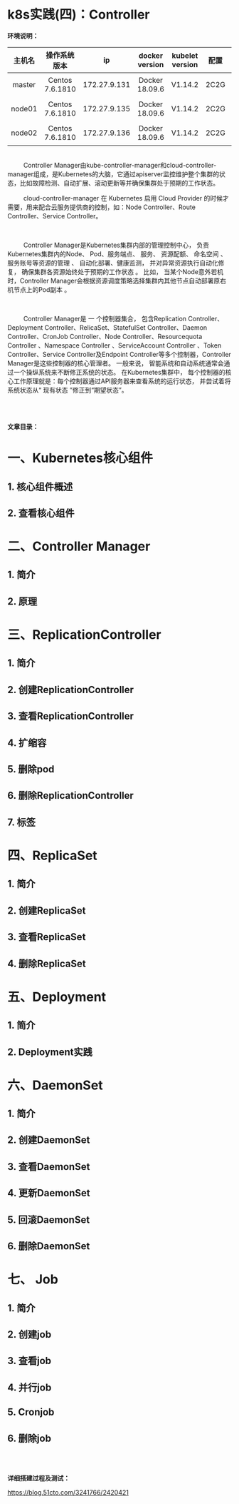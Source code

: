 # k8s实践(四)：Controller
**环境说明：**

 
| 主机名 | 操作系统版本 | ip | docker version | kubelet version | 配置 | 备注 |
| :------: | :------:  | :------: | :------: | :------: | :------: |:------: |
| master | Centos 7.6.1810 | 172.27.9.131 |Docker 18.09.6 | V1.14.2 | 2C2G | 备注 |
| node01 | Centos 7.6.1810 | 172.27.9.135 |Docker 18.09.6 | V1.14.2 | 2C2G | 备注 |
| node02 | Centos 7.6.1810 | 172.27.9.136 |Docker 18.09.6 | V1.14.2 | 2C2G | 备注 |


<br>
&emsp; &emsp; Controller Manager由kube-controller-manager和cloud-controller-manager组成，是Kubernetes的大脑，它通过apiserver监控维护整个集群的状态，比如故障检测、自动扩展、滚动更新等并确保集群处于预期的工作状态。

<br>

&emsp; &emsp; cloud-controller-manager 在 Kubernetes 启用 Cloud Provider 的时候才需要，用来配合云服务提供商的控制，如：Node Controller、Route Controller、Service Controller。

<br>

&emsp; &emsp; Controller Manager是Kubernetes集群内部的管理控制中心， 负责Kubernetes集群内的Node、 Pod、服务端点、 服务、 资源配额、 命名空间 、服务账号等资源的管理 、 自动化部署、健康监测， 并对异常资源执行自动化修复， 确保集群各资源始终处于预期的工作状态 。 比如， 当某个Node意外若机时，Controller Manager会根据资源调度策略选择集群内其他节点自动部署原右机节点上的Pod副本 。

<br>

&emsp; &emsp; Controller Manager是 一 个控制器集合， 包含Replication Controller、Deployment Controller、RelicaSet、StatefulSet Controller、Daemon Controller、CronJob Controller、Node Controller、Resourcequota Controller 、Namespace Controller 、ServiceAccount Controller 、Token Controller、Service Controller及Endpoint Controller等多个控制器，Controller Manager是这些控制器的核心管理者。 一般来说， 智能系统和自动系统通常会通过一个操纵系统来不断修正系统的状态。 在Kubernetes集群中， 每个控制器的核心工作原理就是：每个控制器通过API服务器来查看系统的运行状态， 并尝试着将系统状态从“ 现有状态 ”修正到“期望状态”。

<br>
<br>

**文章目录：**
# 一、Kubernetes核心组件
## 1. 核心组件概述
## 2. 查看核心组件
# 二、Controller Manager
## 1. 简介
## 2. 原理
# 三、ReplicationController
## 1. 简介
## 2. 创建ReplicationController
## 3. 查看ReplicationController
## 4. 扩缩容
## 5. 删除pod
## 6. 删除ReplicationController
## 7. 标签
# 四、ReplicaSet
## 1. 简介
## 2. 创建ReplicaSet
## 3. 查看ReplicaSet
## 4. 删除ReplicaSet
# 五、Deployment
## 1. 简介
## 2. Deployment实践
# 六、DaemonSet
## 1. 简介
## 2. 创建DaemonSet
## 3. 查看DaemonSet
## 4. 更新DaemonSet
## 5. 回滚DaemonSet
## 6. 删除DaemonSet
# 七、 Job
## 1. 简介
## 2. 创建job
## 3. 查看job
## 4. 并行job
## 5. Cronjob
## 6. 删除job

<br>
<br>

**详细搭建过程及测试：**

https://blog.51cto.com/3241766/2420421



